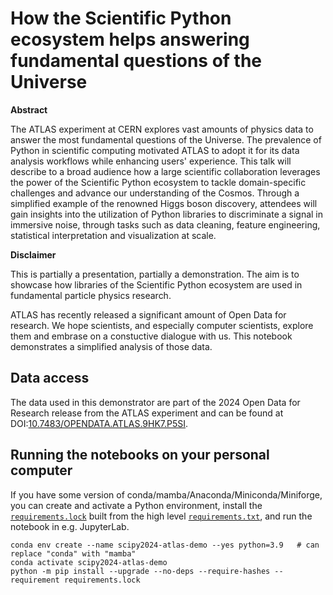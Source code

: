 # How the Scientific Python ecosystem helps answering fundamental questions of the Universe

**Abstract**

The ATLAS experiment at CERN explores vast amounts of physics data to answer the most fundamental questions of the Universe. The prevalence of Python in scientific computing motivated ATLAS to adopt it for its data analysis workflows while enhancing users' experience. This talk will describe to a broad audience how a large scientific collaboration leverages the power of the Scientific Python ecosystem to tackle domain-specific challenges and advance our understanding of the Cosmos. Through a simplified example of the renowned Higgs boson discovery, attendees will gain insights into the utilization of Python libraries to discriminate a signal in immersive noise, through tasks such as data cleaning, feature engineering, statistical interpretation and visualization at scale.

**Disclaimer**

This is partially a presentation, partially a demonstration. The aim is to showcase how libraries of the Scientific Python ecosystem are used in fundamental particle physics research.

ATLAS has recently released a significant amount of Open Data for research. We hope scientists, and especially computer scientists, explore them and embrase on a constuctive dialogue with us. This notebook demonstrates a simplified analysis of those data.

## Data access
The data used in this demonstrator are part of the 2024 Open Data for Research release from the ATLAS experiment and can be found at DOI:[10.7483/OPENDATA.ATLAS.9HK7.P5SI](http://doi.org/10.7483/OPENDATA.ATLAS.9HK7.P5SI).

## Running the notebooks on your personal computer

If you have some version of conda/mamba/Anaconda/Miniconda/Miniforge, you can create and activate a Python environment, install the [`requirements.lock`](requirements.lock) built from the high level [`requirements.txt`](requirements.txt),  and run the notebook in e.g. JupyterLab.

```console
conda env create --name scipy2024-atlas-demo --yes python=3.9   # can replace "conda" with "mamba"
conda activate scipy2024-atlas-demo
python -m pip install --upgrade --no-deps --require-hashes --requirement requirements.lock
```
